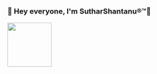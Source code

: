 ### 👋 Hey everyone, I'm SutharShantanu®™👋

<!--
**SutharShantanu/SutharShantanu** is a ✨ _special_ ✨ repository because its `README.md` (this file) appears on your GitHub profile.

Here are some ideas to get you started:

- 🔭 I’m currently working on ...
- 🌱 I’m currently learning ...
- 👯 I’m looking to collaborate on ...
- 🤔 I’m looking for help with ...
- 💬 Ask me about ...
- 📫 How to reach me: ...
- 😄 Pronouns: ...
- ⚡ Fun fact: ...
-->
<a href="URL_REDIRECT" target="blank"><img align="center" src="https://drive.google.com/file/d/1K7GVe9_E5DnMwuq98RiwTtdeN0GXL_EM/view?usp=sharing" height="100" /></a>
